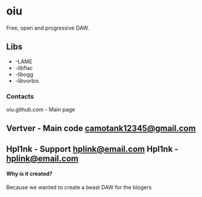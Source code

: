 # oiu

Free, open and progressive DAW.

## Libs

* -LAME
* -libflac
* -libogg
* -libvorbis

### Contacts
oiu.github.com - Main page

Vertver - Main code <camotank12345@gmail.com>
---
Hpl1nk - Support <hplink@email.com>
Hpl1nk - <hplink@email.com>
---

#### Why is it created?

Because we wanted to create a beast DAW for the blogers